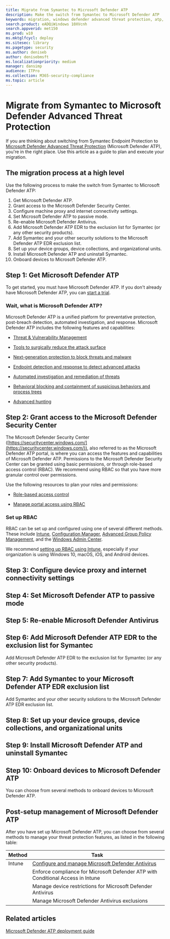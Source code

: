 ```yaml
---
title: Migrate from Symantec to Microsoft Defender ATP
description: Make the switch from Symantec to Microsoft Defender ATP
keywords: migration, windows defender advanced threat protection, atp, edr
search.product: eADQiWindows 10XVcnh
search.appverid: met150
ms.prod: w10
ms.mktglfcycl: deploy
ms.sitesec: library
ms.pagetype: security
ms.author: deniseb
author: denisebmsft
ms.localizationpriority: medium
manager: dansimp
audience: ITPro
ms.collection: M365-security-compliance 
ms.topic: article
---
```


# Migrate from Symantec to Microsoft Defender Advanced Threat Protection

If you are thinking about switching from Symantec Endpoint Protection to [Microsoft Defender Advanced Threat Protection](https://docs.microsoft.com/windows/security/threat-protection) (Microsoft Defender ATP), you're in the right place. Use this article as a guide to plan and execute your migration.  

## The migration process at a high level

Use the following process to make the switch from Symantec to Microsoft Defender ATP:

1. Get Microsoft Defender ATP. 
2. Grant access to the Microsoft Defender Security Center. 
3. Configure machine proxy and internet connectivity settings.
4. Set Microsoft Defender ATP to passive mode.
5. Re-enable Microsoft Defender Antivirus.
6. Add Microsoft Defender ATP EDR to the exclusion list for Symantec (or any other security products).
7. Add Symantec and your other security solutions to the Microsoft Defender ATP EDR exclusion list.
8. Set up your device groups, device collections, and organizational units.
9. Install Microsoft Defender ATP and uninstall Symantec.
10. Onboard devices to Microsoft Defender ATP.

## Step 1: Get Microsoft Defender ATP

To get started, you must have Microsoft Defender ATP. If you don't already have Microsoft Defender ATP, you can [start a trial](https://aka.ms/mdatp). 

### Wait, what is Microsoft Defender ATP?

Microsoft Defender ATP is a unified platform for preventative protection, post-breach detection, automated investigation, and response. Microsoft Defender ATP includes the following features and capabilities:

- [Threat & Vulnerability Management](https://docs.microsoft.com/windows/security/threat-protection/microsoft-defender-atp/next-gen-threat-and-vuln-mgt)

- [Tools to surgically reduce the attack surface](https://docs.microsoft.com/windows/security/threat-protection/microsoft-defender-atp/overview-attack-surface-reduction)

- [Next-generation protection to block threats and malware](https://docs.microsoft.com/windows/security/threat-protection/windows-defender-antivirus/windows-defender-antivirus-in-windows-10)

- [Endpoint detection and response to detect advanced attacks](https://docs.microsoft.com/windows/security/threat-protection/microsoft-defender-atp/overview-endpoint-detection-response)

- [Automated investigation and remediation of threats](https://docs.microsoft.com/windows/security/threat-protection/microsoft-defender-atp/automated-investigations)

- [Behavioral blocking and containment of suspicious behaviors and process trees](https://docs.microsoft.com/windows/security/threat-protection/microsoft-defender-atp/behavioral-blocking-containment)

- [Advanced hunting](https://docs.microsoft.com/windows/security/threat-protection/microsoft-defender-atp/advanced-hunting-overview)

## Step 2: Grant access to the Microsoft Defender Security Center

The Microsoft Defender Security Center ([https://securitycenter.windows.com/](https://securitycenter.windows.com/)), also referred to as the Microsoft Defender ATP portal, is where you can access the features and capabilities of Microsoft Defender ATP. Permissions to the Microsoft Defender Security Center can be granted using basic permissions, or through role-based access control (RBAC). We recommend using RBAC so that you have more granular control over permissions.

Use the following resources to plan your roles and permissions:

- [Role-based access control](https://docs.microsoft.com/windows/security/threat-protection/microsoft-defender-atp/prepare-deployment#role-based-access-control)

- [Manage portal access using RBAC](https://docs.microsoft.com/windows/security/threat-protection/microsoft-defender-atp/rbac)

### Set up RBAC

RBAC can be set up and configured using one of several different methods. These include [Intune](https://docs.microsoft.com/mem/intune/fundamentals/what-is-intune), [Configuration Manager](https://docs.microsoft.com/mem/configmgr/core/servers/deploy/configure/configure-role-based-administration), [Advanced Group Policy Management](https://docs.microsoft.com/microsoft-desktop-optimization-pack/agpm), and the [Windows Admin Center](https://docs.microsoft.com/windows-server/manage/windows-admin-center/overview). 

We recommend [setting up RBAC using Intune](https://docs.microsoft.com/mem/intune/fundamentals/role-based-access-control), especially if your organization is using Windows 10, macOS, iOS, and Android devices.    

## Step 3: Configure device proxy and internet connectivity settings



## Step 4: Set Microsoft Defender ATP to passive mode

## Step 5: Re-enable Microsoft Defender Antivirus

## Step 6: Add Microsoft Defender ATP EDR to the exclusion list for Symantec

Add Microsoft Defender ATP EDR to the exclusion list for Symantec (or any other security products).

## Step 7: Add Symantec to your Microsoft Defender ATP EDR exclusion list

Add Symantec and your other security solutions to the Microsoft Defender ATP EDR exclusion list.

## Step 8: Set up your device groups, device collections, and organizational units

## Step 9: Install Microsoft Defender ATP and uninstall Symantec

## Step 10: Onboard devices to Microsoft Defender ATP

You can choose from several methods to onboard devices to Microsoft Defender ATP. 

## Post-setup management of Microsoft Defender ATP

After you have set up Microsoft Defender ATP, you can choose from several methods to manage your threat protection features, as listed in the following table:

|Method | Task |
|---|---|
|Intune |[Configure and manage Microsoft Defender Antivirus](https://docs.microsoft.com/windows/security/threat-protection/windows-defender-antivirus/use-intune-config-manager-windows-defender-antivirus) | 
| |Enforce compliance for Microsoft Defender ATP with Conditional Access in Intune |
| |Manage device restrictions for Microsoft Defender Antivirus |
| |Manage Microsoft Defender Antivirus exclusions |

## Related articles

[Microsoft Defender ATP deployment guide](https://docs.microsoft.com/windows/security/threat-protection/microsoft-defender-atp/deployment-phases)


